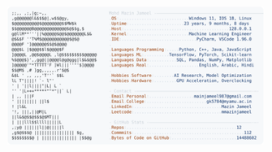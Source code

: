 <picture>
  <source srcset="https://raw.githubusercontent.com/mmazinjameel/mmazinjameel/main/dark_mode.svg?v=1755108935" media="(prefers-color-scheme: dark)">
  <img src="https://raw.githubusercontent.com/mmazinjameel/mmazinjameel/main/light_mode.svg?v=1755108935">
</picture>
